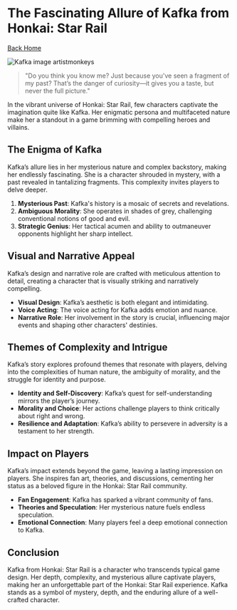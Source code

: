# The Fascinating Allure of Kafka from Honkai: Star Rail

[Back Home](/)

![Kafka image artistmonkeys](/images/kafka.png)

> "Do you think you know me? Just because you've seen a fragment of my past? That’s the danger of curiosity—it gives you a taste, but never the full picture."

In the vibrant universe of Honkai: Star Rail, few characters captivate the imagination quite like Kafka. Her enigmatic persona and multifaceted nature make her a standout in a game brimming with compelling heroes and villains.

## The Enigma of Kafka

Kafka’s allure lies in her mysterious nature and complex backstory, making her endlessly fascinating. She is a character shrouded in mystery, with a past revealed in tantalizing fragments. This complexity invites players to delve deeper.

1. **Mysterious Past**: Kafka's history is a mosaic of secrets and revelations.
2. **Ambiguous Morality**: She operates in shades of grey, challenging conventional notions of good and evil.
3. **Strategic Genius**: Her tactical acumen and ability to outmaneuver opponents highlight her sharp intellect.

## Visual and Narrative Appeal

Kafka’s design and narrative role are crafted with meticulous attention to detail, creating a character that is visually striking and narratively compelling.

- **Visual Design**: Kafka’s aesthetic is both elegant and intimidating.
- **Voice Acting**: The voice acting for Kafka adds emotion and nuance.
- **Narrative Role**: Her involvement in the story is crucial, influencing major events and shaping other characters' destinies.

## Themes of Complexity and Intrigue

Kafka’s story explores profound themes that resonate with players, delving into the complexities of human nature, the ambiguity of morality, and the struggle for identity and purpose.

- **Identity and Self-Discovery**: Kafka’s quest for self-understanding mirrors the player’s journey.
- **Morality and Choice**: Her actions challenge players to think critically about right and wrong.
- **Resilience and Adaptation**: Kafka’s ability to persevere in adversity is a testament to her strength.

## Impact on Players

Kafka’s impact extends beyond the game, leaving a lasting impression on players. She inspires fan art, theories, and discussions, cementing her status as a beloved figure in the Honkai: Star Rail community.

- **Fan Engagement**: Kafka has sparked a vibrant community of fans.
- **Theories and Speculation**: Her mysterious nature fuels endless speculation.
- **Emotional Connection**: Many players feel a deep emotional connection to Kafka.

## Conclusion

Kafka from Honkai: Star Rail is a character who transcends typical game design. Her depth, complexity, and mysterious allure captivate players, making her an unforgettable part of the Honkai: Star Rail experience. Kafka stands as a symbol of mystery, depth, and the enduring allure of a well-crafted character.
